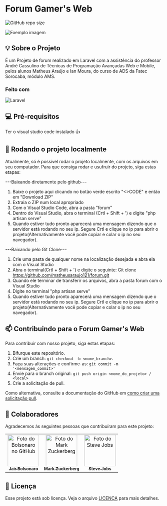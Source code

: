 # Forum Gamer's Web

![GitHub repo size](https://img.shields.io/github/repo-size/iuricode/README-template?style=for-the-badge)

<img src="https://i.pinimg.com/736x/59/12/57/591257010d40a0dc442bc54e3a2084fd.jpg" alt="Exemplo imagem">


## 💡 Sobre o Projeto

É um Projeto de forum realizado em Laravel com a assistência do professor André Cassulino de Técnicas de Programação Avançadas Web e Mobile, pelos alunos 
Matheus Araújo e Ian Moura, do curso de ADS da Fatec Sorocaba, módulo AMS.

### Feito com

![Laravel](https://img.shields.io/badge/Laravel-FF2D20?style=for-the-badge&logo=laravel&logoColor=white)

## 💻 Pré-requisitos

Ter o visual studio code instalado 👍


## 🚀 Rodando o projeto localmente

Atualmente, só é possível rodar o projeto localmente, com os arquivos em seu computador. Para que consiga rodar e usufruir do projeto, siga estas etapas:

---Baixando diretamente pelo github---
1. Baixe o projeto aqui clicando no botão verde escrito "<>CODE" e então em "Download ZIP"
2. Extraia o ZIP num local apropriado
3. Com o Visual Studio Code, abra a pasta "forum"
4. Dentro do Visual Studio, abra o terminal (Crtl + Shift + ') e digite "php artisan serve"
5. Quando estiver tudo pronto aparecerá uma mensagem dizendo que o servidor está rodando no seu ip. Segure Crtl e clique no ip para abrir o projeto(Alternativamente você pode copiar e colar o ip no seu navegador).

---Baixando pelo Git Clone---
1. Crie uma pasta de qualquer nome na localização desejada e abra ela com o Visual Studio
2. Abra o terminal(Crtl + Shift + ')  e digite o seguinte: Git clone https://github.com/matheusaraujo121/forum.git 
3. Quando ele terminar de transferir os arquivos,  abra a pasta forum com o Visual Studio
4. Digite no terminal "php artisan serve"
5. Quando estiver tudo pronto aparecerá uma mensagem dizendo que o servidor está rodando no seu ip. Segure Crtl e clique no ip para abrir o projeto(Alternativamente você pode copiar e colar o ip no seu navegador).

## 📫 Contribuindo para o Forum Gamer's Web

Para contribuir com nosso projeto, siga estas etapas:

1. Bifurque este repositório.
2. Crie um branch: `git checkout -b <nome_branch>`.
3. Faça suas alterações e confirme-as: `git commit -m '<mensagem_commit>'`
4. Envie para o branch original: `git push origin <nome_do_projeto> / <local>`
5. Crie a solicitação de pull.

Como alternativa, consulte a documentação do GitHub em [como criar uma solicitação pull](https://help.github.com/en/github/collaborating-with-issues-and-pull-requests/creating-a-pull-request).

## 🤝 Colaboradores

Agradecemos às seguintes pessoas que contribuíram para este projeto:

<table>
  <tr>
    <td align="center">
      <a href="#" title="defina o titulo do link">
        <img src="https://imagenes.elpais.com/resizer/v2/7XAYMNZ56VHQ3EP3L6LVO6CL7M.jpg?auth=96bb3ec224478c859117cebcd701c8ec805e9204abc77efdb2c65df7898a0b08&width=980" width="100px;" alt="Foto do Bolsonaro no GitHub"/><br>
        <sub>
          <b>Jair Bolsonaro</b>
        </sub>
      </a>
    </td>
    <td align="center">
      <a href="#" title="defina o titulo do link">
        <img src="https://s2.glbimg.com/FUcw2usZfSTL6yCCGj3L3v3SpJ8=/smart/e.glbimg.com/og/ed/f/original/2019/04/25/zuckerberg_podcast.jpg" width="100px;" alt="Foto do Mark Zuckerberg"/><br>
        <sub>
          <b>Mark Zuckerberg</b>
        </sub>
      </a>
    </td>
    <td align="center">
      <a href="#" title="defina o titulo do link">
        <img src="https://miro.medium.com/max/360/0*1SkS3mSorArvY9kS.jpg" width="100px;" alt="Foto do Steve Jobs"/><br>
        <sub>
          <b>Steve Jobs</b>
        </sub>
      </a>
    </td>
  </tr>
</table>

## 📝 Licença

Esse projeto está sob licença. Veja o arquivo [LICENÇA](LICENSE.md) para mais detalhes.
